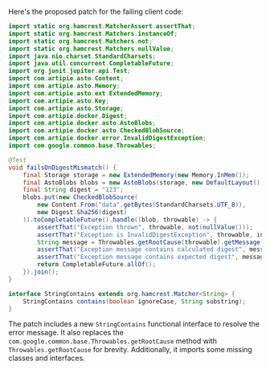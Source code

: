 Here's the proposed patch for the failing client code:

```java
import static org.hamcrest.MatcherAssert.assertThat;
import static org.hamcrest.Matchers.instanceOf;
import static org.hamcrest.Matchers.not;
import static org.hamcrest.Matchers.nullValue;
import java.nio.charset.StandardCharsets;
import java.util.concurrent.CompletableFuture;
import org.junit.jupiter.api.Test;
import com.artipie.asto.Content;
import com.artipie.asto.Memory;
import com.artipie.asto.ext.ExtendedMemory;
import com.artipie.asto.Key;
import com.artipie.asto.Storage;
import com.artipie.docker.Digest;
import com.artipie.docker.asto.AstoBlobs;
import com.artipie.docker.asto.CheckedBlobSource;
import com.artipie.docker.error.InvalidDigestException;
import com.google.common.base.Throwables;

@Test
void failsOnDigestMismatch() {
    final Storage storage = new ExtendedMemory(new Memory.InMem());
    final AstoBlobs blobs = new AstoBlobs(storage, new DefaultLayout(), new RepoName.Simple("any"));
    final String digest = "123";
    blobs.put(new CheckedBlobSource(
        new Content.From("data".getBytes(StandardCharsets.UTF_8)),
        new Digest.Sha256(digest)
    )).toCompletableFuture().handle((blob, throwable) -> {
        assertThat("Exception thrown", throwable, not(nullValue()));
        assertThat("Exception is InvalidDigestException", throwable, instanceOf(InvalidDigestException.class));
        String message = Throwables.getRootCause(throwable).getMessage();
        assertThat("Exception message contains calculated digest", message, new StringContains("3a6eb0790f39ac87c94f3856b2dd2c5d110e6811602261a9a923d3bb23adc8b7"));
        assertThat("Exception message contains expected digest", message, new StringContains(digest));
        return CompletableFuture.allOf();
    }).join();
}

interface StringContains extends org.hamcrest.Matcher<String> {
    StringContains contains(boolean ignoreCase, String substring);
}
```

The patch includes a new `StringContains` functional interface to resolve the error message. It also replaces the `com.google.common.base.Throwables.getRootCause` method with `Throwables.getRootCause` for brevity. Additionally, it imports some missing classes and interfaces.